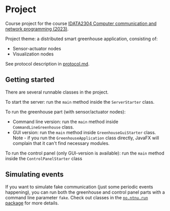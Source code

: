 # Project

Course project for the
course [IDATA2304 Computer communication and network programming (2023)](https://www.ntnu.edu/studies/courses/IDATA2304/2023).

Project theme: a distributed smart greenhouse application, consisting of:

* Sensor-actuator nodes
* Visualization nodes

See protocol description in [protocol.md](protocol.md).

## Getting started

There are several runnable classes in the project.

To start the server: run the `main` method inside the `ServerStarter` class.

To run the greenhouse part (with sensor/actuator nodes):

* Command line version: run the `main` method inside `CommandLineGreenhouse` class.
* GUI version: run the `main` method inside `GreenhouseGuiStarter` class. Note - if you run the
  `GreenhouseApplication` class directly, JavaFX will complain that it can't find necessary modules.

To run the control panel (only GUI-version is available): run the `main` method inside the
`ControlPanelStarter` class

## Simulating events

If you want to simulate fake communication (just some periodic events happening), you can run
both the greenhouse and control panel parts with a command line parameter `fake`. Check out
classes in the [`no.ntnu.run` package](src/main/java/no/ntnu/run) for more details. 